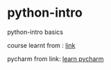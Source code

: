 # python-intro
python-intro basics

course learnt from :
[link](https://amigoscode.com/courses/enrolled/1159285)

pycharm from link:
[learn pycharm](https://amigoscode.com/courses/1166877/lectures/25066764)

